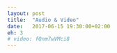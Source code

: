 ```yaml
---
layout: post
title:  "Audio & Video"
date:   2017-06-15 19:30:00+02:00
eh: 3
# video: fQnm7wVMci8
---
```

